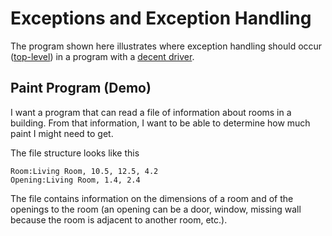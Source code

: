 # Exceptions and Exception Handling

The program shown here illustrates where exception handling should occur ([top-level](./Program.cs)) in a program with a [decent driver](./MyDriver.cs).

## Paint Program (Demo)

I want a program that can read a file of information about rooms in a building. From that information, I want to be able to determine how much paint I might need to get.

The file structure looks like this

```text
Room:Living Room, 10.5, 12.5, 4.2
Opening:Living Room, 1.4, 2.4
```

The file contains information on the dimensions of a room and of the openings to the room (an opening can be a door, window, missing wall because the room is adjacent to another room, etc.).
